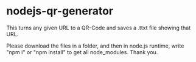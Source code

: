 # nodejs-qr-generator
This turns any given URL to a QR-Code and saves a .ttxt file showing that URL.

Please download the files in a folder, and then in node.js runtime, write "npm i" or "npm install" to get all node_modules. Thank you.
